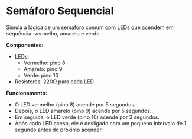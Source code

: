 # Semáforo Sequencial

Simula a lógica de um semáforo comum com LEDs que acendem em sequência: vermelho, amarelo e verde.

**Componentes:**
- LEDs:
  - Vermelho: pino 8
  - Amarelo: pino 9
  - Verde: pino 10
- Resistores: 220Ω para cada LED

**Funcionamento:**
- O LED vermelho (pino 8) acende por 5 segundos.
- Depois, o LED amarelo (pino 9) acende por 5 segundos.
- Em seguida, o LED verde (pino 10) acende por 3 segundos.
- Após cada LED aceso, ele é desligado com um pequeno intervalo de 1 segundo antes do próximo acender.
